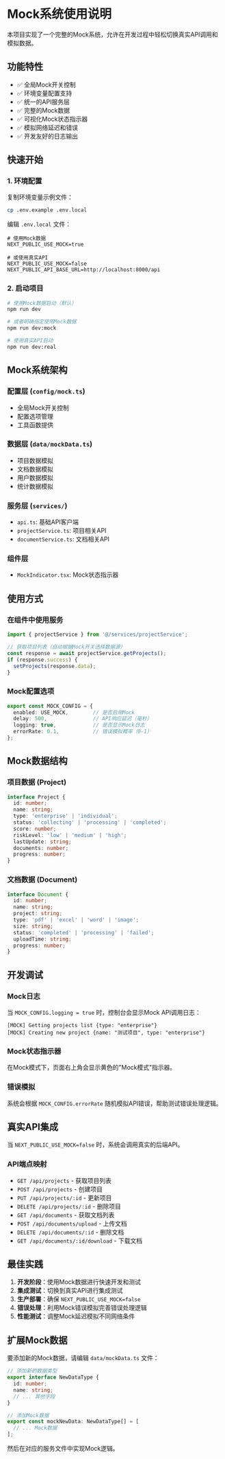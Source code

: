 # Mock系统使用说明

本项目实现了一个完整的Mock系统，允许在开发过程中轻松切换真实API调用和模拟数据。

## 功能特性

- ✅ 全局Mock开关控制
- ✅ 环境变量配置支持
- ✅ 统一的API服务层
- ✅ 完整的Mock数据
- ✅ 可视化Mock状态指示器
- ✅ 模拟网络延迟和错误
- ✅ 开发友好的日志输出

## 快速开始

### 1. 环境配置

复制环境变量示例文件：
```bash
cp .env.example .env.local
```

编辑 `.env.local` 文件：
```env
# 使用Mock数据
NEXT_PUBLIC_USE_MOCK=true

# 或使用真实API
NEXT_PUBLIC_USE_MOCK=false
NEXT_PUBLIC_API_BASE_URL=http://localhost:8000/api
```

### 2. 启动项目

```bash
# 使用Mock数据启动（默认）
npm run dev

# 或者明确指定使用Mock数据
npm run dev:mock

# 使用真实API启动
npm run dev:real
```

## Mock系统架构

### 配置层 (`config/mock.ts`)
- 全局Mock开关控制
- 配置选项管理
- 工具函数提供

### 数据层 (`data/mockData.ts`)
- 项目数据模拟
- 文档数据模拟
- 用户数据模拟
- 统计数据模拟

### 服务层 (`services/`)
- `api.ts`: 基础API客户端
- `projectService.ts`: 项目相关API
- `documentService.ts`: 文档相关API

### 组件层
- `MockIndicator.tsx`: Mock状态指示器

## 使用方式

### 在组件中使用服务

```typescript
import { projectService } from '@/services/projectService';

// 获取项目列表（自动根据Mock开关选择数据源）
const response = await projectService.getProjects();
if (response.success) {
  setProjects(response.data);
}
```

### Mock配置选项

```typescript
export const MOCK_CONFIG = {
  enabled: USE_MOCK,        // 是否启用Mock
  delay: 500,               // API响应延迟（毫秒）
  logging: true,            // 是否显示Mock日志
  errorRate: 0.1,           // 错误模拟概率（0-1）
};
```

## Mock数据结构

### 项目数据 (Project)
```typescript
interface Project {
  id: number;
  name: string;
  type: 'enterprise' | 'individual';
  status: 'collecting' | 'processing' | 'completed';
  score: number;
  riskLevel: 'low' | 'medium' | 'high';
  lastUpdate: string;
  documents: number;
  progress: number;
}
```

### 文档数据 (Document)
```typescript
interface Document {
  id: number;
  name: string;
  project: string;
  type: 'pdf' | 'excel' | 'word' | 'image';
  size: string;
  status: 'completed' | 'processing' | 'failed';
  uploadTime: string;
  progress: number;
}
```

## 开发调试

### Mock日志
当 `MOCK_CONFIG.logging = true` 时，控制台会显示Mock API调用日志：
```
[MOCK] Getting projects list {type: "enterprise"}
[MOCK] Creating new project {name: "测试项目", type: "enterprise"}
```

### Mock状态指示器
在Mock模式下，页面右上角会显示黄色的"Mock模式"指示器。

### 错误模拟
系统会根据 `MOCK_CONFIG.errorRate` 随机模拟API错误，帮助测试错误处理逻辑。

## 真实API集成

当 `NEXT_PUBLIC_USE_MOCK=false` 时，系统会调用真实的后端API。

### API端点映射
- `GET /api/projects` - 获取项目列表
- `POST /api/projects` - 创建项目
- `PUT /api/projects/:id` - 更新项目
- `DELETE /api/projects/:id` - 删除项目
- `GET /api/documents` - 获取文档列表
- `POST /api/documents/upload` - 上传文档
- `DELETE /api/documents/:id` - 删除文档
- `GET /api/documents/:id/download` - 下载文档

## 最佳实践

1. **开发阶段**：使用Mock数据进行快速开发和测试
2. **集成测试**：切换到真实API进行集成测试
3. **生产部署**：确保 `NEXT_PUBLIC_USE_MOCK=false`
4. **错误处理**：利用Mock错误模拟完善错误处理逻辑
5. **性能测试**：调整Mock延迟模拟不同网络条件

## 扩展Mock数据

要添加新的Mock数据，请编辑 `data/mockData.ts` 文件：

```typescript
// 添加新的数据类型
export interface NewDataType {
  id: number;
  name: string;
  // ... 其他字段
}

// 添加Mock数据
export const mockNewData: NewDataType[] = [
  // ... Mock数据
];
```

然后在对应的服务文件中实现Mock逻辑。

